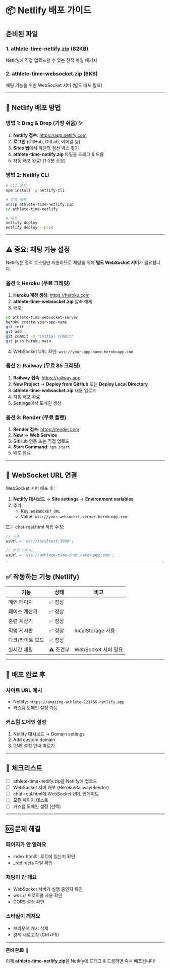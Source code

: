 # 📦 Netlify 배포 가이드

## 준비된 파일

### 1. **athlete-time-netlify.zip** (82KB)
Netlify에 직접 업로드할 수 있는 정적 파일 패키지

### 2. **athlete-time-websocket.zip** (6KB)
채팅 기능을 위한 WebSocket 서버 (별도 배포 필요)

---

## 🚀 Netlify 배포 방법

### 방법 1: Drag & Drop (가장 쉬움) ✨

1. **Netlify 접속**: https://app.netlify.com
2. **로그인** (GitHub, GitLab, 이메일 등)
3. **Sites 탭**에서 하단의 점선 박스 찾기
4. **athlete-time-netlify.zip** 파일을 드래그 & 드롭
5. 자동 배포 완료! (1-2분 소요)

### 방법 2: Netlify CLI

```bash
# CLI 설치
npm install -g netlify-cli

# 압축 해제
unzip athlete-time-netlify.zip
cd athlete-time-netlify

# 배포
netlify deploy
netlify deploy --prod
```

---

## ⚠️ 중요: 채팅 기능 설정

Netlify는 정적 호스팅만 지원하므로 채팅을 위해 **별도 WebSocket 서버**가 필요합니다.

### 옵션 1: Heroku (무료 크레딧)

1. **Heroku 계정 생성**: https://heroku.com
2. **athlete-time-websocket.zip** 압축 해제
3. 배포:
```bash
cd athlete-time-websocket-server
heroku create your-app-name
git init
git add .
git commit -m "Initial commit"
git push heroku main
```
4. WebSocket URL 확인: `wss://your-app-name.herokuapp.com`

### 옵션 2: Railway (무료 $5 크레딧)

1. **Railway 접속**: https://railway.app
2. **New Project** → **Deploy from GitHub** 또는 **Deploy Local Directory**
3. **athlete-time-websocket.zip** 내용 업로드
4. 자동 배포 완료
5. Settings에서 도메인 생성

### 옵션 3: Render (무료 플랜)

1. **Render 접속**: https://render.com
2. **New** → **Web Service**
3. GitHub 연동 또는 직접 업로드
4. **Start Command**: `npm start`
5. 배포 완료

---

## 🔧 WebSocket URL 연결

WebSocket 서버 배포 후:

1. **Netlify 대시보드** → **Site settings** → **Environment variables**
2. 추가:
   - Key: `WEBSOCKET_URL`
   - Value: `wss://your-websocket-server.herokuapp.com`

또는 chat-real.html 직접 수정:
```javascript
// 기존
wsUrl = 'ws://localhost:3004';

// 변경 (예시)
wsUrl = 'wss://athlete-time-chat.herokuapp.com';
```

---

## ✅ 작동하는 기능 (Netlify)

| 기능 | 상태 | 비고 |
|------|------|------|
| 메인 페이지 | ✅ 정상 | |
| 페이스 계산기 | ✅ 정상 | |
| 훈련 계산기 | ✅ 정상 | |
| 익명 게시판 | ✅ 정상 | localStorage 사용 |
| 다크/라이트 모드 | ✅ 정상 | |
| 실시간 채팅 | ⚠️ 조건부 | WebSocket 서버 필요 |

---

## 🌟 배포 완료 후

### 사이트 URL 예시
- Netlify: `https://amazing-athlete-123456.netlify.app`
- 커스텀 도메인 설정 가능

### 커스텀 도메인 설정
1. Netlify 대시보드 → Domain settings
2. Add custom domain
3. DNS 설정 안내 따르기

---

## 📝 체크리스트

- [ ] athlete-time-netlify.zip을 Netlify에 업로드
- [ ] WebSocket 서버 배포 (Heroku/Railway/Render)
- [ ] chat-real.html에 WebSocket URL 업데이트
- [ ] 모든 페이지 테스트
- [ ] 커스텀 도메인 설정 (선택)

---

## 🆘 문제 해결

### 페이지가 안 열려요
- index.html이 루트에 있는지 확인
- _redirects 파일 확인

### 채팅이 안 돼요
- WebSocket 서버가 실행 중인지 확인
- wss:// 프로토콜 사용 확인
- CORS 설정 확인

### 스타일이 깨져요
- 브라우저 캐시 삭제
- 강제 새로고침 (Ctrl+F5)

---

**준비 완료!** 🎉

이제 **athlete-time-netlify.zip**을 Netlify에 드래그 & 드롭하면 즉시 배포됩니다!